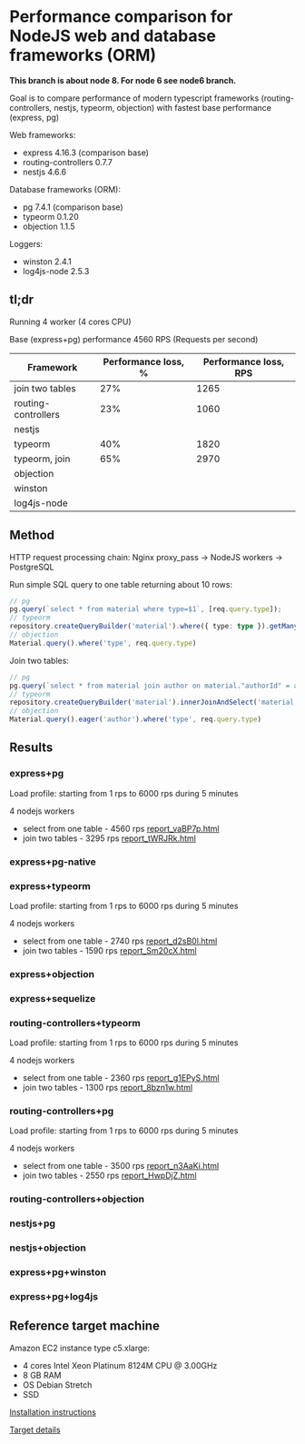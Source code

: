 # Performance comparison for NodeJS web and database frameworks (ORM)

**This branch is about node 8. For node 6 see node6 branch.**

Goal is to compare performance of modern typescript frameworks (routing-controllers, nestjs, typeorm, objection)
with fastest base performance (express, pg)

Web frameworks:
* express 4.16.3 (comparison base)
* routing-controllers 0.7.7
* nestjs 4.6.6

Database frameworks (ORM):
* pg 7.4.1 (comparison base)
* typeorm 0.1.20
* objection 1.1.5

Loggers:
* winston 2.4.1
* log4js-node 2.5.3

## tl;dr

Running 4 worker (4 cores CPU)

Base (express+pg) performance 4560 RPS (Requests per second)

Framework | Performance loss, % | Performance loss, RPS
--- | --- | ---
join two tables | 27% | 1265
routing-controllers | 23% | 1060
nestjs | |
typeorm | 40% | 1820
typeorm, join | 65% | 2970
objection | |
winston | |
log4js-node | |




## Method

HTTP request processing chain:
Nginx proxy_pass -> NodeJS workers -> PostgreSQL

Run simple SQL query to one table returning about 10 rows:

```typescript
// pg
pg.query(`select * from material where type=$1`, [req.query.type]);
// typeorm
repository.createQueryBuilder('material').where({ type: type }).getMany();
// objection
Material.query().where('type', req.query.type)
```

Join two tables:
```typescript
// pg
pg.query(`select * from material join author on material."authorId" = author.id where type=$1`, [req.query.type]);
// typeorm
repository.createQueryBuilder('material').innerJoinAndSelect('material.author', 'author').where({ type: type }).getMany();
// objection
Material.query().eager('author').where('type', req.query.type)
```

## Results

### express+pg

Load profile: starting from 1 rps to 6000 rps during 5 minutes

4 nodejs workers

* select from one table - 4560 rps [report_vaBP7p.html](http://htmlpreview.github.io/?https://github.com/melfa/node-framework-load-test/blob/node8/reports/report_vaBP7p.html)
* join two tables - 3295 rps [report_tWRJRk.html](http://htmlpreview.github.io/?https://github.com/melfa/node-framework-load-test/blob/node8/reports/report_tWRJRk.html)


### express+pg-native

### express+typeorm

Load profile: starting from 1 rps to 6000 rps during 5 minutes

4 nodejs workers

* select from one table - 2740 rps [report_d2sB0l.html](http://htmlpreview.github.io/?https://github.com/melfa/node-framework-load-test/blob/node8/reports/report_d2sB0l.html)
* join two tables - 1590 rps [report_Sm20cX.html](http://htmlpreview.github.io/?https://github.com/melfa/node-framework-load-test/blob/node8/reports/report_Sm20cX.html)


### express+objection

### express+sequelize

### routing-controllers+typeorm

Load profile: starting from 1 rps to 6000 rps during 5 minutes

4 nodejs workers

* select from one table - 2360 rps [report_g1EPyS.html](http://htmlpreview.github.io/?https://github.com/melfa/node-framework-load-test/blob/node8/reports/report_g1EPyS.html)
* join two tables - 1300 rps [report_8bzn1w.html](http://htmlpreview.github.io/?https://github.com/melfa/node-framework-load-test/blob/node8/reports/report_8bzn1w.html)

### routing-controllers+pg

Load profile: starting from 1 rps to 6000 rps during 5 minutes

4 nodejs workers

* select from one table - 3500 rps [report_n3AaKi.html](http://htmlpreview.github.io/?https://github.com/melfa/node-framework-load-test/blob/node8/reports/report_n3AaKi.html)
* join two tables - 2550 rps [report_HwpDjZ.html](http://htmlpreview.github.io/?https://github.com/melfa/node-framework-load-test/blob/node8/reports/report_HwpDjZ.html)

### routing-controllers+objection

### nestjs+pg

### nestjs+objection

### express+pg+winston

### express+pg+log4js


## Reference target machine

Amazon EC2 instance type c5.xlarge:
* 4 cores Intel Xeon Platinum 8124M CPU @ 3.00GHz
* 8 GB RAM
* OS Debian Stretch
* SSD

[Installation instructions](installation.md)

[Target details](target.md)
